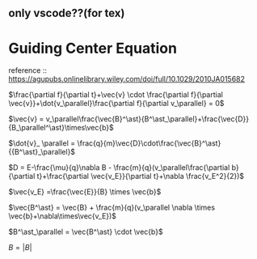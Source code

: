 <script type="text/javascript" async src="https://cdnjs.cloudflare.com/ajax/libs/mathjax/2.7.7/MathJax.js?config=TeX-MML-AM_CHTML">
</script>
<script type="text/x-mathjax-config">
 MathJax.Hub.Config({
 tex2jax: {
 inlineMath: [['$', '$'] ],
 displayMath: [ ['$$','$$'], ["\\[","\\]"] ]
 }
 });
</script>
## only vscode??(for tex)
# Guiding Center Equation

reference :: https://agupubs.onlinelibrary.wiley.com/doi/full/10.1029/2010JA015682

$\frac{\partial f}{\partial t}+\vec{v} \cdot \frac{\partial f}{\partial \vec{v}}+\dot{v_\parallel}\frac{\partial f}{\partial v_\parallel} = 0$

$\vec{v} = v_\parallel\frac{\vec{B}^\ast}{B^\ast_\parallel}+\frac{\vec{D}}{B_\parallel^\ast}\times\vec{b}$

$\dot{v}_ \parallel = \frac{q}{m}\vec{D}\cdot\frac{\vec{B}^\ast}{{B^\ast}_\parallel}$


$D = E-\frac{\mu}{q}\nabla B - \frac{m}{q}(v_\parallel\frac{\partial b}{\partial t}+\frac{\partial \vec{v_E}}{\partial t}+\nabla \frac{v_E^2}{2})$

$\vec{v_E} =\frac{\vec{E}}{B} \times \vec{b}$

$\vec{B^\ast} = \vec{B} + \frac{m}{q}(v_\parallel \nabla \times \vec{b}+\nabla\times\vec{v_E})$

$B^\ast_\parallel = \vec{B^\ast} \cdot \vec{b}$

$B = |B|$